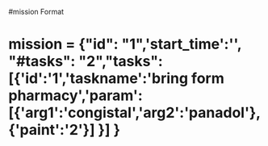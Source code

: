 #mission Format
# mission = {"id": "1",'start_time':'', "#tasks": "2","tasks":[{'id':'1','taskname':'bring form pharmacy','param':[{'arg1':'congistal','arg2':'panadol'},{'paint':'2'}] }] }

